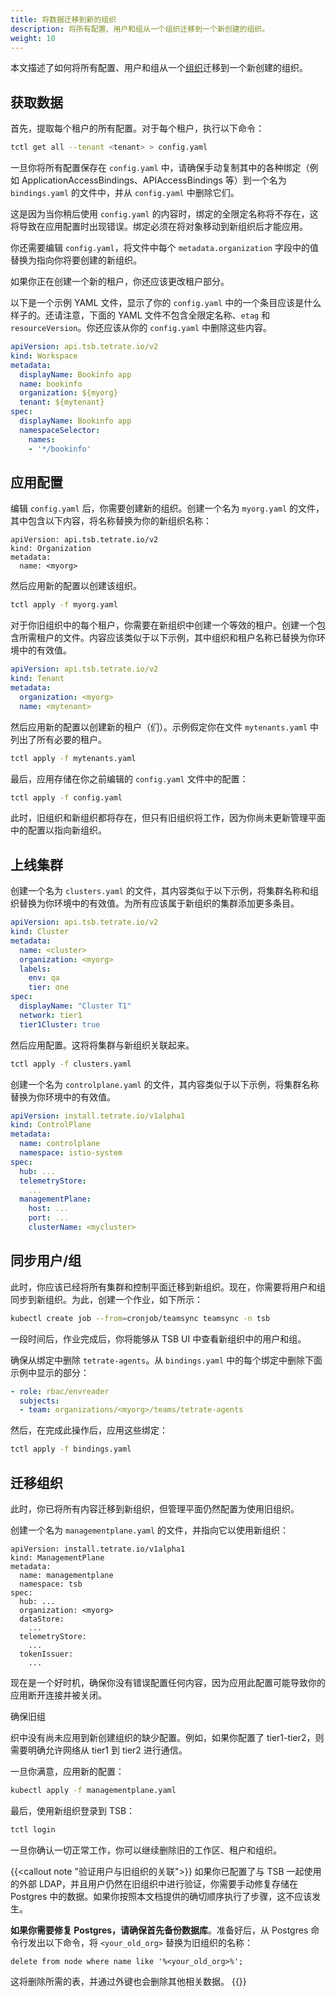 ```yaml
---
title: 将数据迁移到新的组织
description: 将所有配置、用户和组从一个组织迁移到一个新创建的组织。
weight: 10
---
```


本文描述了如何将所有配置、用户和组从一个[组织](../../concepts/terminology/#organization)迁移到一个新创建的组织。

## 获取数据

首先，提取每个租户的所有配置。对于每个租户，执行以下命令：

```bash
tctl get all --tenant <tenant> > config.yaml
```

一旦你将所有配置保存在 `config.yaml` 中，请确保手动复制其中的各种绑定（例如 ApplicationAccessBindings、APIAccessBindings 等）到一个名为 `bindings.yaml` 的文件中，并从 `config.yaml` 中删除它们。

这是因为当你稍后使用 `config.yaml` 的内容时，绑定的全限定名称将不存在，这将导致在应用配置时出现错误。绑定必须在将对象移动到新组织后才能应用。

你还需要编辑 `config.yaml`，将文件中每个 `metadata.organization` 字段中的值替换为指向你将要创建的新组织。

如果你正在创建一个新的租户，你还应该更改租户部分。

以下是一个示例 YAML 文件，显示了你的 `config.yaml` 中的一个条目应该是什么样子的。还请注意，下面的 YAML 文件不包含全限定名称、`etag` 和 `resourceVersion`。你还应该从你的 `config.yaml` 中删除这些内容。

```yaml
apiVersion: api.tsb.tetrate.io/v2
kind: Workspace
metadata:
  displayName: Bookinfo app
  name: bookinfo
  organization: ${myorg}
  tenant: ${mytenant}
spec:
  displayName: Bookinfo app
  namespaceSelector:
    names:
    - '*/bookinfo'
```

## 应用配置

编辑 `config.yaml` 后，你需要创建新的组织。创建一个名为 `myorg.yaml` 的文件，其中包含以下内容，将名称替换为你的新组织名称：

```
apiVersion: api.tsb.tetrate.io/v2
kind: Organization
metadata:
  name: <myorg>
```

然后应用新的配置以创建该组织。

```bash
tctl apply -f myorg.yaml
```

对于你旧组织中的每个租户，你需要在新组织中创建一个等效的租户。创建一个包含所需租户的文件。内容应该类似于以下示例，其中组织和租户名称已替换为你环境中的有效值。

```yaml
apiVersion: api.tsb.tetrate.io/v2
kind: Tenant
metadata:
  organization: <myorg>
  name: <mytenant>
```

然后应用新的配置以创建新的租户（们）。示例假定你在文件 `mytenants.yaml` 中列出了所有必要的租户。

```bash
tctl apply -f mytenants.yaml
```

最后，应用存储在你之前编辑的 `config.yaml` 文件中的配置：

```bash
tctl apply -f config.yaml
```

此时，旧组织和新组织都将存在，但只有旧组织将工作，因为你尚未更新管理平面中的配置以指向新组织。

## 上线集群

创建一个名为 `clusters.yaml` 的文件，其内容类似于以下示例，将集群名称和组织替换为你环境中的有效值。为所有应该属于新组织的集群添加更多条目。

```yaml
apiVersion: api.tsb.tetrate.io/v2
kind: Cluster
metadata:
  name: <cluster>
  organization: <myorg>
  labels:
    env: qa
    tier: one
spec:
  displayName: "Cluster T1"
  network: tier1
  tier1Cluster: true
```

然后应用配置。这将将集群与新组织关联起来。

```bash
tctl apply -f clusters.yaml
```

创建一个名为 `controlplane.yaml` 的文件，其内容类似于以下示例，将集群名称替换为你环境中的有效值。

```yaml
apiVersion: install.tetrate.io/v1alpha1
kind: ControlPlane
metadata:
  name: controlplane
  namespace: istio-system
spec:
  hub: ...
  telemetryStore:
    ...
  managementPlane:
    host: ...
    port: ...
    clusterName: <mycluster>
```

## 同步用户/组

此时，你应该已经将所有集群和控制平面迁移到新组织。现在，你需要将用户和组同步到新组织。为此，创建一个作业，如下所示：

```bash
kubectl create job --from=cronjob/teamsync teamsync -n tsb
```

一段时间后，作业完成后，你将能够从 TSB UI 中查看新组织中的用户和组。

确保从绑定中删除 `tetrate-agents`。从 `bindings.yaml` 中的每个绑定中删除下面示例中显示的部分：

```yaml
- role: rbac/envreader
  subjects:
  - team: organizations/<myorg>/teams/tetrate-agents
```

然后，在完成此操作后，应用这些绑定：

```bash
tctl apply -f bindings.yaml
```

## 迁移组织

此时，你已将所有内容迁移到新组织，但管理平面仍然配置为使用旧组织。

创建一个名为 `managementplane.yaml` 的文件，并指向它以使用新组织：

```
apiVersion: install.tetrate.io/v1alpha1
kind: ManagementPlane
metadata:
  name: managementplane
  namespace: tsb
spec:
  hub: ...
  organization: <myorg>
  dataStore:
    ...
  telemetryStore:
    ...
  tokenIssuer:
    ...
```

现在是一个好时机，确保你没有错误配置任何内容，因为应用此配置可能导致你的应用断开连接并被关闭。

确保旧组

织中没有尚未应用到新创建组织的缺少配置。例如，如果你配置了 tier1-tier2，则需要明确允许网络从 tier1 到 tier2 进行通信。

一旦你满意，应用新的配置：

```bash
kubectl apply -f managementplane.yaml
```

最后，使用新组织登录到 TSB：

```bash
tctl login
```

一旦你确认一切正常工作，你可以继续删除旧的工作区、租户和组织。

{{<callout note "验证用户与旧组织的关联">}}
如果你已配置了与 TSB 一起使用的外部 LDAP，并且用户仍然在旧组织中进行验证，你需要手动修复存储在 Postgres 中的数据。如果你按照本文档提供的确切顺序执行了步骤，这不应该发生。

**如果你需要修复 Postgres，请确保首先备份数据库**。准备好后，从 Postgres 命令行发出以下命令，将 `<your_old_org>` 替换为旧组织的名称：

```
delete from node where name like '%<your_old_org>%';
```

这将删除所需的表，并通过外键也会删除其他相关数据。
{{</callout>}}
